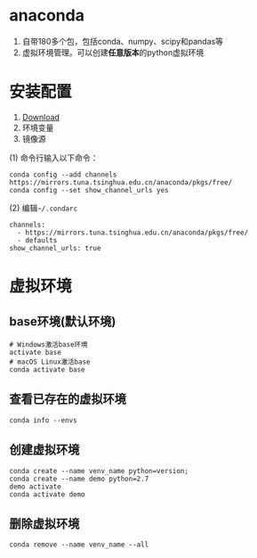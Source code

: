 # anaconda

1. 自带180多个包，包括conda、numpy、scipy和pandas等
2. 虚拟环境管理。可以创建**任意版本**的python虚拟环境

# 安装配置

1. [Download](https://www.anaconda.com/distribution/#download-section)
2. 环境变量
3. 镜像源

(1) 命令行输入以下命令：
```
conda config --add channels https://mirrors.tuna.tsinghua.edu.cn/anaconda/pkgs/free/ 
conda config --set show_channel_urls yes
```

(2) 编辑`~/.condarc`
```
channels:
  - https://mirrors.tuna.tsinghua.edu.cn/anaconda/pkgs/free/
  - defaults
show_channel_urls: true
```

# 虚拟环境

## base环境(默认环境)

```
# Windows激活base环境
activate base
# macOS Linux激活base
conda activate base
```

## 查看已存在的虚拟环境

```
conda info --envs
```

## 创建虚拟环境

```
conda create --name venv_name python=version;
conda create --name demo python=2.7
demo activate
conda activate demo
```

## 删除虚拟环境

```
conda remove --name venv_name --all
```

